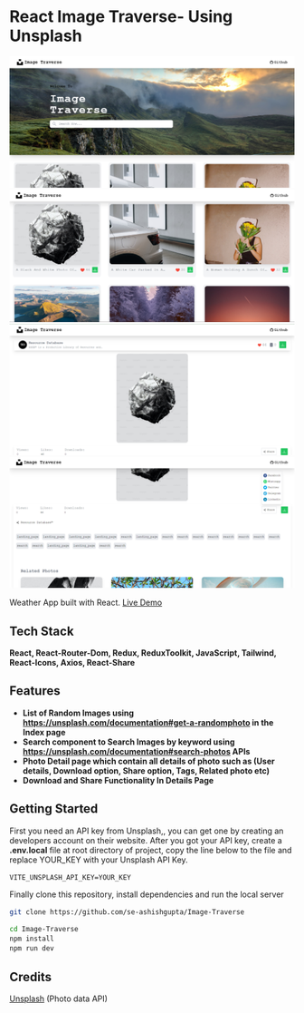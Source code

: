 # React Image Traverse- Using Unsplash

![](src/assets/UI/ui1.png)
![](src/assets/UI/ui2.png)
![](src/assets/UI/ui3.png)
![](src/assets/UI/ui4.png)

Weather App built with React.
[Live Demo](https://image-traverse-unsplash.vercel.app)

## Tech Stack

**React, React-Router-Dom, Redux, ReduxToolkit, JavaScript, Tailwind, React-Icons, Axios, React-Share**

## Features

- **List of Random Images using https://unsplash.com/documentation#get-a-randomphoto in the Index page**
- **Search component to Search Images by keyword using https://unsplash.com/documentation#search-photos APIs**
- **Photo Detail page which contain all details of photo such as (User details, Download option, Share option, Tags, Related photo etc)**
- **Download and Share Functionality In Details Page**

## Getting Started

First you need an API key from Unsplash,, you can get one by creating an developers account on their website.
After you got your API key, create a **.env.local** file at root directory of project, copy the line below to the file and replace YOUR_KEY with your Unsplash API Key.

```
VITE_UNSPLASH_API_KEY=YOUR_KEY
```

Finally clone this repository, install dependencies and run the local server

```bash
git clone https://github.com/se-ashishgupta/Image-Traverse
```

```bash
cd Image-Traverse
npm install
npm run dev
```

## Credits

[Unsplash](https://unsplash.com 'Unsplash') (Photo data API)